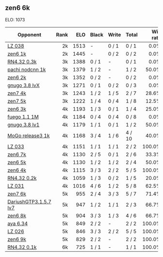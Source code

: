 ## zen6 6k ##

ELO: 1073

Opponent | Rank | ELO | Black | Write | Total | Win rate
---------|-----:|----:|-------|-------|-------|-------:
[LZ 038](LZ%20038.md) | 2k | 1513 | - | 0 / 1 | 0 / 1 | 0.0%
[zen6 1k](zen6%201k.md) | 2k | 1445 | - | 0 / 2 | 0 / 2 | 0.0%
[RN4.32 0.3k](RN4.32%200.3k.md) | 3k | 1388 | 0 / 1 | - | 0 / 1 | 0.0%
[pachi nodcnn 1k](pachi%20nodcnn%201k.md) | 3k | 1379 | 1 / 2 | - | 1 / 2 | 50.0%
[zen6 2k](zen6%202k.md) | 3k | 1352 | 0 / 2 | - | 0 / 2 | 0.0%
[gnugo 3.8 lvX](gnugo%203.8%20lvX.md) | 3k | 1271 | 0 / 1 | 0 / 2 | 0 / 3 | 0.0%
[zen7 4k](zen7%204k.md) | 3k | 1243 | 1 / 2 | 1 / 5 | 2 / 7 | 28.6%
[zen7 5k](zen7%205k.md) | 3k | 1222 | 1 / 4 | 0 / 4 | 1 / 8 | 12.5%
[zen6 3k](zen6%203k.md) | 4k | 1193 | 1 / 3 | 0 / 1 | 1 / 4 | 25.0%
[fuego 1.1 1M](fuego%201.1%201M.md) | 4k | 1184 | 0 / 4 | 0 / 4 | 0 / 8 | 0.0%
[gnugo 3.8 lv1](gnugo%203.8%20lv1.md) | 4k | 1179 | 1 / 1 | 0 / 1 | 1 / 2 | 50.0%
[MoGo release3 1k](MoGo%20release3%201k.md) | 4k | 1168 | 3 / 4 | 1 / 6 | 4 / 10 | 40.0%
[LZ 033](LZ%20033.md) | 4k | 1151 | 1 / 1 | 1 / 1 | 2 / 2 | 100.0%
[zen6 7k](zen6%207k.md) | 4k | 1130 | 2 / 5 | 0 / 1 | 2 / 6 | 33.3%
[zen6 5k](zen6%205k.md) | 4k | 1130 | 1 / 2 | 1 / 2 | 2 / 4 | 50.0%
[zen6 4k](zen6%204k.md) | 4k | 1115 | 3 / 3 | 2 / 2 | 5 / 5 | 100.0%
[RN4.32 0.2k](RN4.32%200.2k.md) | 4k | 1059 | 1 / 3 | 0 / 2 | 1 / 5 | 20.0%
[LZ 031](LZ%20031.md) | 4k | 1016 | 4 / 6 | 1 / 2 | 5 / 8 | 62.5%
[zen7 6k](zen7%206k.md) | 5k | 955 | 2 / 4 | 3 / 3 | 5 / 7 | 71.4%
[DariushGTP3.1.5.7 lv7](DariushGTP3.1.5.7%20lv7.md) | 5k | 947 | 1 / 2 | 1 / 1 | 2 / 3 | 66.7%
[zen6 8k](zen6%208k.md) | 5k | 904 | 3 / 3 | 1 / 3 | 4 / 6 | 66.7%
[aya 6.34](aya%206.34.md) | 5k | 849 | 2 / 2 | - | 2 / 2 | 100.0%
[LZ 026](LZ%20026.md) | 5k | 846 | 3 / 3 | 2 / 2 | 5 / 5 | 100.0%
[zen6 9k](zen6%209k.md) | 5k | 829 | 2 / 2 | - | 2 / 2 | 100.0%
[RN4.32 0.1k](RN4.32%200.1k.md) | 6k | 725 | 1 / 1 | - | 1 / 1 | 100.0%
